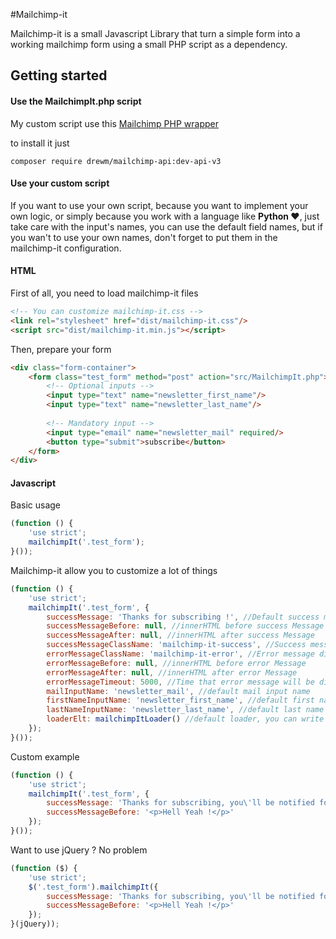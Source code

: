 #Mailchimp-it

Mailchimp-it is a small Javascript Library that turn a simple form into a working mailchimp form using a small PHP script as a dependency.

## Getting started

#### Use the MailchimpIt.php script
My custom script use this [Mailchimp PHP wrapper](https://github.com/drewm/mailchimp-api/tree/api-v3)

to install it just
```console
composer require drewm/mailchimp-api:dev-api-v3
```

#### Use your custom script
If you want to use your own script, because you want to implement your own logic,
or simply because you work with a language like **Python ❤**, just take care with
the input's names, you can use the default field names, but if you wan't to use
your own names, don't forget to put them in the mailchimp-it configuration.


#### HTML
First of all, you need to load mailchimp-it files
```html
<!-- You can customize mailchimp-it.css -->
<link rel="stylesheet" href="dist/mailchimp-it.css"/>
<script src="dist/mailchimp-it.min.js"></script>
```

Then, prepare your form
```html
<div class="form-container">
    <form class="test_form" method="post" action="src/MailchimpIt.php">
	    <!-- Optional inputs -->
	    <input type="text" name="newsletter_first_name"/>
        <input type="text" name="newsletter_last_name"/>
               
	    <!-- Mandatory input -->
        <input type="email" name="newsletter_mail" required/>
        <button type="submit">subscribe</button>
    </form>
</div>
```

#### Javascript
Basic usage
```javascript
(function () {
    'use strict';
    mailchimpIt('.test_form');
}());
```

Mailchimp-it allow you to customize a lot of things
```javascript
(function () {
    'use strict';
    mailchimpIt('.test_form', {
        successMessage: 'Thanks for subscribing !', //Default success message
        successMessageBefore: null, //innerHTML before success Message
        successMessageAfter: null, //innerHTML after success Message
        successMessageClassName: 'mailchimp-it-success', //Success message div class
        errorMessageClassName: 'mailchimp-it-error', //Error message div class
        errorMessageBefore: null, //innerHTML before error Message
        errorMessageAfter: null, //innerHTML after error Message
        errorMessageTimeout: 5000, //Time that error message will be displayed
        mailInputName: 'newsletter_mail', //default mail input name
        firstNameInputName: 'newsletter_first_name', //default first name input name
        lastNameInputName: 'newsletter_last_name', //default last name input name
        loaderElt: mailchimpItLoader() //default loader, you can write your own function
    });
}());
```

Custom example
```javascript
(function () {
    'use strict';
    mailchimpIt('.test_form', {
        successMessage: 'Thanks for subscribing, you\'ll be notified for the next update !',
        successMessageBefore: '<p>Hell Yeah !</p>'
    });
}());
```

Want to use jQuery ?
No problem
```javascript
(function ($) {
    'use strict';
    $('.test_form').mailchimpIt({
        successMessage: 'Thanks for subscribing, you\'ll be notified for the next update !',
        successMessageBefore: '<p>Hell Yeah !</p>'
    });
}(jQuery));
```